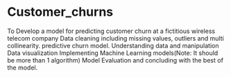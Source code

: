 # Customer_churns
To Develop a model for predicting customer churn at a fictitious wireless telecom company
Data cleaning including missing values, outliers and multi collinearity.
predictive churn model.
Understanding data and manipulation
Data visualization
Implementing Machine Learning models(Note: It should be more than 1 algorithm)
Model Evaluation and concluding with the best of the model.
